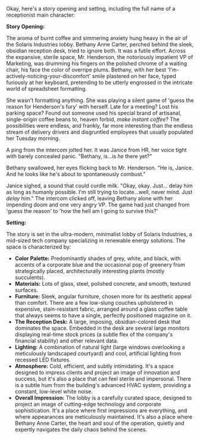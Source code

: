 Okay, here's a story opening and setting, including the full name of a receptionist main character:

**Story Opening:**

The aroma of burnt coffee and simmering anxiety hung heavy in the air of the Solaris Industries lobby. Bethany Anne Carter, perched behind the sleek, obsidian reception desk, tried to ignore both. It was a futile effort. Across the expansive, sterile space, Mr. Henderson, the notoriously impatient VP of Marketing, was drumming his fingers on the polished chrome of a waiting chair, his face the color of overripe plums. Bethany, with her best 'I'm-actively-noticing-your-discomfort' smile plastered on her face, typed furiously at her keyboard, pretending to be utterly engrossed in the intricate world of spreadsheet formatting.

She wasn't formatting anything. She was playing a silent game of 'guess the reason for Henderson's fury' with herself. Late for a meeting? Lost his parking space? Found out someone used his special brand of artisanal, single-origin coffee beans to, heaven forbid, *make instant coffee*? The possibilities were endless, and frankly, far more interesting than the endless stream of delivery drivers and disgruntled employees that usually populated her Tuesday morning.

A ping from the intercom jolted her. It was Janice from HR, her voice tight with barely concealed panic. "Bethany, is…is *he* there yet?"

Bethany swallowed, her eyes flicking back to Mr. Henderson. "He is, Janice. And he looks like he's about to spontaneously combust."

Janice sighed, a sound that could curdle milk. "Okay, okay. Just... delay him as long as humanly possible. I'm still trying to locate…well, never mind. Just *delay* him." The intercom clicked off, leaving Bethany alone with her impending doom and one very angry VP. The game had just changed from 'guess the reason' to 'how the hell am I going to survive this?'

**Setting:**

The story is set in the ultra-modern, minimalist lobby of Solaris Industries, a mid-sized tech company specializing in renewable energy solutions. The space is characterized by:

*   **Color Palette:** Predominantly shades of grey, white, and black, with accents of a corporate blue and the occasional pop of greenery from strategically placed, architecturally interesting plants (mostly succulents).
*   **Materials:** Lots of glass, steel, polished concrete, and smooth, textured surfaces.
*   **Furniture:** Sleek, angular furniture, chosen more for its aesthetic appeal than comfort. There are a few low-slung couches upholstered in expensive, stain-resistant fabric, arranged around a glass coffee table that always seems to have a single, perfectly positioned magazine on it.
*   **The Reception Desk:** A large, imposing, obsidian-colored desk that dominates the space. Embedded in the desk are several large monitors displaying real-time stock prices (a subtle flex of the company's financial stability) and other relevant data.
*   **Lighting:** A combination of natural light (large windows overlooking a meticulously landscaped courtyard) and cool, artificial lighting from recessed LED fixtures.
*   **Atmosphere:** Cold, efficient, and subtly intimidating. It's a space designed to impress clients and project an image of innovation and success, but it's also a place that can feel sterile and impersonal. There is a subtle hum from the building's advanced HVAC system, providing a constant, low-level white noise.
*   **Overall Impression:** The lobby is a carefully curated space, designed to project an image of cutting-edge technology and corporate sophistication. It's a place where first impressions are everything, and where appearances are meticulously maintained. It's also a place where Bethany Anne Carter, the heart and soul of the operation, quietly and expertly navigates the daily chaos behind the scenes.
